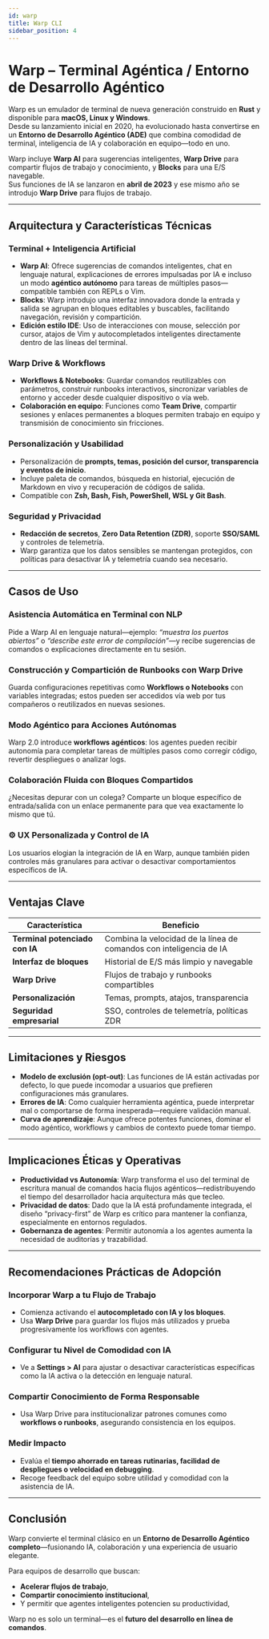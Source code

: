 ```yaml
---
id: warp
title: Warp CLI
sidebar_position: 4
---
```


# Warp – Terminal Agéntica / Entorno de Desarrollo Agéntico

Warp es un emulador de terminal de nueva generación construido en **Rust** y disponible para **macOS, Linux y Windows**.  
Desde su lanzamiento inicial en 2020, ha evolucionado hasta convertirse en un **Entorno de Desarrollo Agéntico (ADE)** que combina comodidad de terminal, inteligencia de IA y colaboración en equipo—todo en uno.  

Warp incluye **Warp AI** para sugerencias inteligentes, **Warp Drive** para compartir flujos de trabajo y conocimiento, y **Blocks** para una E/S navegable.  
Sus funciones de IA se lanzaron en **abril de 2023** y ese mismo año se introdujo **Warp Drive** para flujos de trabajo.  

---

## Arquitectura y Características Técnicas

### Terminal + Inteligencia Artificial

- **Warp AI**: Ofrece sugerencias de comandos inteligentes, chat en lenguaje natural, explicaciones de errores impulsadas por IA e incluso un modo **agéntico autónomo** para tareas de múltiples pasos—compatible también con REPLs o Vim.  
- **Blocks**: Warp introdujo una interfaz innovadora donde la entrada y salida se agrupan en bloques editables y buscables, facilitando navegación, revisión y compartición.  
- **Edición estilo IDE**: Uso de interacciones con mouse, selección por cursor, atajos de Vim y autocompletados inteligentes directamente dentro de las líneas del terminal.  

### Warp Drive & Workflows

- **Workflows & Notebooks**: Guardar comandos reutilizables con parámetros, construir runbooks interactivos, sincronizar variables de entorno y acceder desde cualquier dispositivo o vía web.  
- **Colaboración en equipo**: Funciones como **Team Drive**, compartir sesiones y enlaces permanentes a bloques permiten trabajo en equipo y transmisión de conocimiento sin fricciones.  

### Personalización y Usabilidad

- Personalización de **prompts, temas, posición del cursor, transparencia y eventos de inicio**.  
- Incluye paleta de comandos, búsqueda en historial, ejecución de Markdown en vivo y recuperación de códigos de salida.  
- Compatible con **Zsh, Bash, Fish, PowerShell, WSL y Git Bash**.  

### Seguridad y Privacidad

- **Redacción de secretos**, **Zero Data Retention (ZDR)**, soporte **SSO/SAML** y controles de telemetría.  
- Warp garantiza que los datos sensibles se mantengan protegidos, con políticas para desactivar IA y telemetría cuando sea necesario.  

---

## Casos de Uso

### Asistencia Automática en Terminal con NLP
Pide a Warp AI en lenguaje natural—ejemplo: *“muestra los puertos abiertos”* o *“describe este error de compilación”*—y recibe sugerencias de comandos o explicaciones directamente en tu sesión.  

### Construcción y Compartición de Runbooks con Warp Drive
Guarda configuraciones repetitivas como **Workflows o Notebooks** con variables integradas; estos pueden ser accedidos vía web por tus compañeros o reutilizados en nuevas sesiones.  

### Modo Agéntico para Acciones Autónomas
Warp 2.0 introduce **workflows agénticos**: los agentes pueden recibir autonomía para completar tareas de múltiples pasos como corregir código, revertir despliegues o analizar logs.  

### Colaboración Fluida con Bloques Compartidos
¿Necesitas depurar con un colega? Comparte un bloque específico de entrada/salida con un enlace permanente para que vea exactamente lo mismo que tú.  

### ⚙️ UX Personalizada y Control de IA
Los usuarios elogian la integración de IA en Warp, aunque también piden controles más granulares para activar o desactivar comportamientos específicos de IA.  

---

## Ventajas Clave

| Característica            | Beneficio                                         |
|----------------------------|--------------------------------------------------|
| **Terminal potenciado con IA** | Combina la velocidad de la línea de comandos con inteligencia de IA |
| **Interfaz de bloques**   | Historial de E/S más limpio y navegable           |
| **Warp Drive**            | Flujos de trabajo y runbooks compartibles         |
| **Personalización**       | Temas, prompts, atajos, transparencia             |
| **Seguridad empresarial** | SSO, controles de telemetría, políticas ZDR       |

---

## Limitaciones y Riesgos

- **Modelo de exclusión (opt-out)**: Las funciones de IA están activadas por defecto, lo que puede incomodar a usuarios que prefieren configuraciones más granulares.  
- **Errores de IA**: Como cualquier herramienta agéntica, puede interpretar mal o comportarse de forma inesperada—requiere validación manual.  
- **Curva de aprendizaje**: Aunque ofrece potentes funciones, dominar el modo agéntico, workflows y cambios de contexto puede tomar tiempo.  

---

## Implicaciones Éticas y Operativas

- **Productividad vs Autonomía**: Warp transforma el uso del terminal de escritura manual de comandos hacia flujos agénticos—redistribuyendo el tiempo del desarrollador hacia arquitectura más que tecleo.  
- **Privacidad de datos**: Dado que la IA está profundamente integrada, el diseño “privacy-first” de Warp es crítico para mantener la confianza, especialmente en entornos regulados.  
- **Gobernanza de agentes**: Permitir autonomía a los agentes aumenta la necesidad de auditorías y trazabilidad.  

---

## Recomendaciones Prácticas de Adopción

### Incorporar Warp a tu Flujo de Trabajo
- Comienza activando el **autocompletado con IA y los bloques**.  
- Usa **Warp Drive** para guardar los flujos más utilizados y prueba progresivamente los workflows con agentes.  

### Configurar tu Nivel de Comodidad con IA
- Ve a **Settings > AI** para ajustar o desactivar características específicas como la IA activa o la detección en lenguaje natural.  

### Compartir Conocimiento de Forma Responsable
- Usa Warp Drive para institucionalizar patrones comunes como **workflows o runbooks**, asegurando consistencia en los equipos.  

### Medir Impacto
- Evalúa el **tiempo ahorrado en tareas rutinarias, facilidad de despliegues o velocidad en debugging**.  
- Recoge feedback del equipo sobre utilidad y comodidad con la asistencia de IA.  

---

## Conclusión

Warp convierte el terminal clásico en un **Entorno de Desarrollo Agéntico completo**—fusionando IA, colaboración y una experiencia de usuario elegante.  

Para equipos de desarrollo que buscan:  
- **Acelerar flujos de trabajo**,  
- **Compartir conocimiento institucional**,  
- Y permitir que agentes inteligentes potencien su productividad,  

Warp no es solo un terminal—es el **futuro del desarrollo en línea de comandos**.  
